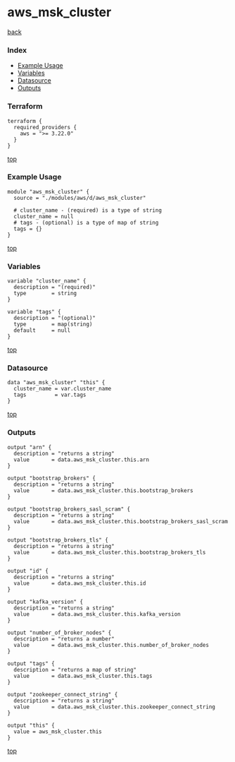 # aws_msk_cluster
[back](../aws.md)
### Index
- [Example Usage](#example-usage)
- [Variables](#variables)
- [Datasource](#datasource)
- [Outputs](#outputs)
### Terraform
```hcl
terraform {
  required_providers {
    aws = ">= 3.22.0"
  }
}
```
[top](#index)
### Example Usage
```hcl
module "aws_msk_cluster" {
  source = "./modules/aws/d/aws_msk_cluster"

  # cluster_name - (required) is a type of string
  cluster_name = null
  # tags - (optional) is a type of map of string
  tags = {}
}
```
[top](#index)
### Variables
```hcl
variable "cluster_name" {
  description = "(required)"
  type        = string
}

variable "tags" {
  description = "(optional)"
  type        = map(string)
  default     = null
}
```
[top](#index)

### Datasource
```hcl
data "aws_msk_cluster" "this" {
  cluster_name = var.cluster_name
  tags         = var.tags
}
```
[top](#index)
### Outputs
```hcl
output "arn" {
  description = "returns a string"
  value       = data.aws_msk_cluster.this.arn
}

output "bootstrap_brokers" {
  description = "returns a string"
  value       = data.aws_msk_cluster.this.bootstrap_brokers
}

output "bootstrap_brokers_sasl_scram" {
  description = "returns a string"
  value       = data.aws_msk_cluster.this.bootstrap_brokers_sasl_scram
}

output "bootstrap_brokers_tls" {
  description = "returns a string"
  value       = data.aws_msk_cluster.this.bootstrap_brokers_tls
}

output "id" {
  description = "returns a string"
  value       = data.aws_msk_cluster.this.id
}

output "kafka_version" {
  description = "returns a string"
  value       = data.aws_msk_cluster.this.kafka_version
}

output "number_of_broker_nodes" {
  description = "returns a number"
  value       = data.aws_msk_cluster.this.number_of_broker_nodes
}

output "tags" {
  description = "returns a map of string"
  value       = data.aws_msk_cluster.this.tags
}

output "zookeeper_connect_string" {
  description = "returns a string"
  value       = data.aws_msk_cluster.this.zookeeper_connect_string
}

output "this" {
  value = aws_msk_cluster.this
}
```
[top](#index)
